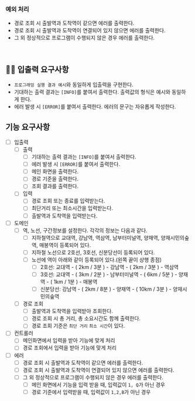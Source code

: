 ### 예외 처리

- 경로 조회 시 출발역과 도착역이 같으면 에러를 출력한다.
- 경로 조회 시 출발역과 도착역이 연결되어 있지 않으면 에러를 출력한다.
- 그 외 정상적으로 프로그램이 수행되지 않은 경우 에러를 출력한다.

<br>

## ✍🏻 입출력 요구사항

- `프로그래밍 실행 결과 예시`와 동일하게 입출력을 구현한다.
- 기대하는 출력 결과는 `[INFO]`를 붙여서 출력한다. 출력값의 형식은 예시와 동일하게 한다.
- 에러 발생 시 `[ERROR]`를 붙여서 출력한다. 에러의 문구는 자유롭게 작성한다.

## 기능 요구사항

- [ ] 입출력
    - [ ] 출력
        - [ ] 기대하는 출력 결과는 `[INFO]`를 붙여서 출력한다.
        - [ ] 에러 발생 시 `[ERROR]`를 붙여서 출력한다.
        - [ ] 메인 화면을 출력한다.
        - [ ] 경로 기준을 출력한다.
        - [ ] 조회 결과를 출력한다.
    - [ ] 입력
        - [ ] 경로 조회 또는 종료를 입력받는다.
        - [ ] 최단거리 또는 최소시간을 입력받는다.
        - [ ] 출발역과 도착역을 입력받는다.

- [ ] 도메인
    - [ ] 역, 노선, 구간정보를 설정한다. 각각의 정보는 다음과 같다.
        - [ ] 지하철역으로 교대역, 강남역, 역삼역, 남부터미널역, 양재역, 양재시민의숲역, 매봉역이 등록되어 있다.
        - [ ] 지하철 노선으로 2호선, 3호선, 신분당선이 등록되어 있다.
        - [ ] 노선에 역이 아래와 같이 등록되어 있다.(왼쪽 끝이 상행 종점)
            - [ ] 2호선: 교대역 - ( 2km / 3분 ) - 강남역 - ( 2km / 3분 ) - 역삼역
            - [ ] 3호선: 교대역 - ( 3km / 2분 ) - 남부터미널역 - ( 6km / 5분 ) - 양재역 - ( 1km / 1분 ) - 매봉역
            - [ ] 신분당선: 강남역 - ( 2km / 8분 ) - 양재역 - ( 10km / 3분 ) - 양재시민의숲역
    - [ ] 경로 조회
        - [ ] 출발역과 도착역을 입력받아 조회한다.
        - [ ] 경로 조회 시 총 거리, 총 소요시간도 함께 출력한다.
        - [ ] 경로 조회 기준은 `최단 거리` `최소 시간`이 있다.

- [ ] 컨트롤러
    - [ ] 메인화면에서 입력을 받아 기능에 맞게 처리
    - [ ] 경로 조회에서 입력을 받아 기능에 맞게 처리

- [ ] 에러
    - [ ] 경로 조회 시 출발역과 도착역이 같으면 에러를 출력한다.
    - [ ] 경로 조회 시 출발역과 도착역이 연결되어 있지 않으면 에러를 출력한다.
    - [ ] 그 외 정상적으로 프로그램이 수행되지 않은 경우 에러를 출력한다.
        - [ ] 메인 화면에서 기능을 입력 받을 때, 입력값이 `1, Q`가 아닌 경우
        - [ ] 경로 기준에서 입력받을 때, 입력값이 `1,2,B`가 아닌 경우